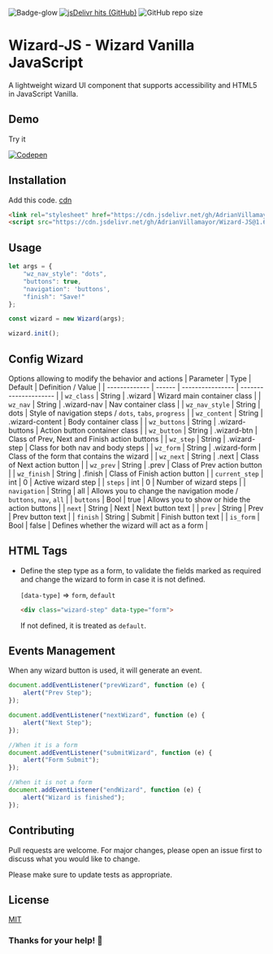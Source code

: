 ![Badge-glow](https://img.shields.io/badge/WizardJS-v1.7.1-blue?style=flat-square) [![jsDelivr hits (GitHub)](https://data.jsdelivr.com/v1/package/gh/AdrianVillamayor/Wizard-JS/badge)](https://www.jsdelivr.com/package/gh/AdrianVillamayor/Wizard-JS) ![GitHub repo size](https://img.shields.io/github/repo-size/AdrianVillamayor/Wizard-JS?style=flat-square)

# Wizard-JS - Wizard Vanilla JavaScript

A lightweight wizard UI component that supports accessibility and HTML5 in JavaScript Vanilla.


## Demo
Try it 


[![Codepen](https://user-images.githubusercontent.com/29653964/116972608-8f6bca80-acbb-11eb-98c1-8a3b19705de1.png)](https://codepen.io/adrianvillamayor/pen/VwWPVME)


## Installation 
Add this code. [cdn](https://www.jsdelivr.com/package/gh/AdrianVillamayor/Wizard-JS)

```html
<link rel="stylesheet" href="https://cdn.jsdelivr.net/gh/AdrianVillamayor/Wizard-JS@1.6/styles/css/main.css" integrity="sha256-fzh2SI0FhNBETzlD6atqnrNKf0m7g85OREoqtbdCuuM=" crossorigin="anonymous">
<script src="https://cdn.jsdelivr.net/gh/AdrianVillamayor/Wizard-JS@1.6/src/wizard.min.js" integrity="sha256-x8IFm01zeoF8EUDlpC5vaSvL0sSMkPhlrKD8xvhK3Hk=" crossorigin="anonymous"></script>
```

## Usage
```javascript
let args = {
	"wz_nav_style": "dots",
	"buttons": true,
	"navigation": 'buttons',
	"finish": "Save!"
};

const wizard = new Wizard(args);

wizard.init();
```

## Config Wizard
Options allowing to modify the behavior and actions
| Parameter      | Type   | Default          |  Definition / Value   |
| -------------  | ------ | ---------------- | --------------------- |
| `wz_class`     | String | .wizard          | Wizard main container class |
| `wz_nav`       | String | .wizard-nav      | Nav container class |
| `wz_nav_style` | String | dots             | Style of navigation steps / `dots`, `tabs`, `progress` |
| `wz_content`   | String | .wizard-content  | Body container class |
| `wz_buttons`   | String | .wizard-buttons  | Action button container class |
| `wz_button`    | String | .wizard-btn      | Class of Prev, Next and Finish action buttons |
| `wz_step`      | String | .wizard-step     | Class for both nav and body steps |
| `wz_form`      | String | .wizard-form     | Class of the form that contains the wizard |
| `wz_next`      | String | .next            | Class of Next action button |
| `wz_prev`      | String | .prev            | Class of Prev action button |
| `wz_finish`    | String | .finish          | Class of Finish action button |
| `current_step` | int    | 0                | Active wizard step |
| `steps`        | int    | 0                | Number of wizard steps |
| `navigation`   | String | all              | Allows you to change the navigation mode / `buttons`, `nav`, `all` |
| `buttons`      | Bool   | true             | Allows you to show or hide the action buttons |
| `next`         | String | Next             | Next button text |
| `prev`         | String | Prev             | Prev button text |
| `finish`       | String | Submit           | Finish button text |
| `is_form`      | Bool   | false            | Defines whether the wizard will act as a form |


## HTML Tags
- Define the step type as a form, to validate the fields marked as required and change the wizard to form in case it is not defined.
  
	`[data-type]` => `form`, `default`	
	```html
	<div class="wizard-step" data-type="form"> 
	```
	If not defined, it is treated as `default`.




## Events Management
When any wizard button is used, it will generate an event.
```javascript
document.addEventListener("prevWizard", function (e) {
	alert("Prev Step");
});

document.addEventListener("nextWizard", function (e) {
	alert("Next Step");
});

//When it is a form
document.addEventListener("submitWizard", function (e) {
	alert("Form Submit");
});

//When it is not a form
document.addEventListener("endWizard", function (e) {
	alert("Wizard is finished");
});
```

## Contributing
Pull requests are welcome. For major changes, please open an issue first to discuss what you would like to change.

Please make sure to update tests as appropriate.

## License
[MIT](https://github.com/AdrianVillamayor/Wizard-JS/blob/main/LICENSE)

### Thanks for your help! 🎉

